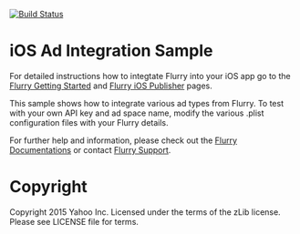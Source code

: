 [![Build Status](https://travis-ci.org/flurry/ios-AdIntegrationSamples.svg?branch=master)](https://travis-ci.org/flurry/ios-AdIntegrationSamples)

iOS Ad Integration Sample 
============================


For detailed instructions how to integtate Flurry into your iOS app go to the [Flurry Getting Started](https://developer.yahoo.com/flurry/docs/analytics/gettingstarted/ios/)
and [Flurry iOS Publisher](https://developer.yahoo.com/flurry/docs/publisher/code/ios/) pages.

This sample shows how to integrate various ad types from Flurry. To test with your own API key and ad space name, modify the 
various .plist configuration files with your Flurry details.

For further help and information, please check out the [Flurry Documentations](https://developer.yahoo.com/flurry) or contact [Flurry Support](mailto:support@flurry.com).

Copyright
=========
Copyright 2015 Yahoo Inc.
Licensed under the terms of the zLib license. Please see LICENSE file for terms.
